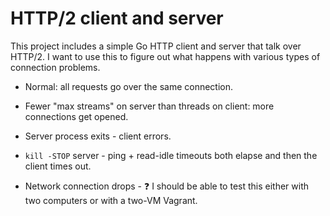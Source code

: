 # HTTP/2 client and server

This project includes a simple Go HTTP client and server that talk over HTTP/2. I want to use this to figure out what happens with various types of connection problems.

- Normal: all requests go over the same connection.

- Fewer "max streams" on server than threads on client: more connections get opened.

- Server process exits - client errors.

- `kill -STOP` server - ping + read-idle timeouts both elapse and then the client times out.

- Network connection drops - :question: I should be able to test this either with two computers or with a two-VM Vagrant.
